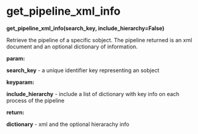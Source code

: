 # get\_pipeline\_xml\_info

**get\_pipeline\_xml\_info(search\_key, include\_hierarchy=False)**

Retrieve the pipeline of a specific sobject. The pipeline
returned is an xml document and an optional dictionary of information.

**param:**

**search\_key** - a unique identifier key representing an sobject

**keyparam:**

**include\_hierarchy** - include a list of dictionary with key info on each process of the pipeline

**return:**

**dictionary** - xml and the optional hierarachy info
